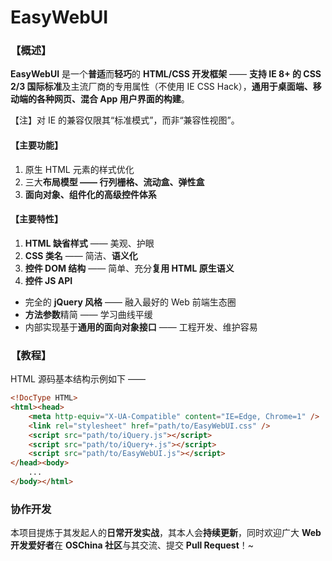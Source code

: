 # EasyWebUI


### 【概述】

**EasyWebUI** 是一个**普适**而**轻巧**的 **HTML/CSS 开发框架** —— **支持 IE 8+ 的 CSS 2/3 国际标准**及主流厂商的专用属性（不使用 IE CSS Hack），**通用于桌面端、移动端的各种网页、混合 App 用户界面的构建**。

【注】对 IE 的兼容仅限其“标准模式”，而非“兼容性视图”。

#### 【主要功能】
 1. 原生 HTML 元素的样式优化
 2. 三大**布局模型 —— 行列栅格、流动盒、弹性盒**
 3. **面向对象、组件化的高级控件体系**

#### 【主要特性】
 1. **HTML 缺省样式** —— 美观、护眼
 2. **CSS 类名** —— 简洁、**语义化**
 3. **控件 DOM 结构** —— 简单、充分**复用 HTML 原生语义**
 4. **控件 JS API**
   - 完全的 **jQuery 风格** —— 融入最好的 Web 前端生态圈
   - **方法参数**精简 —— 学习曲线平缓
   - 内部实现基于**通用的面向对象接口** —— 工程开发、维护容易


### 【教程】

HTML 源码基本结构示例如下 ——
```html
<!DocType HTML>
<html><head>
    <meta http-equiv="X-UA-Compatible" content="IE=Edge, Chrome=1" />
    <link rel="stylesheet" href="path/to/EasyWebUI.css" />
    <script src="path/to/iQuery.js"></script>
    <script src="path/to/iQuery+.js"></script>
    <script src="path/to/EasyWebUI.js"></script>
</head><body>
    ...
</body></html>
```

### 协作开发

本项目提炼于其发起人的**日常开发实战**，其本人会**持续更新**，同时欢迎广大 **Web 开发爱好者**在 **OSChina 社区**与其交流、提交 **Pull Request**！~